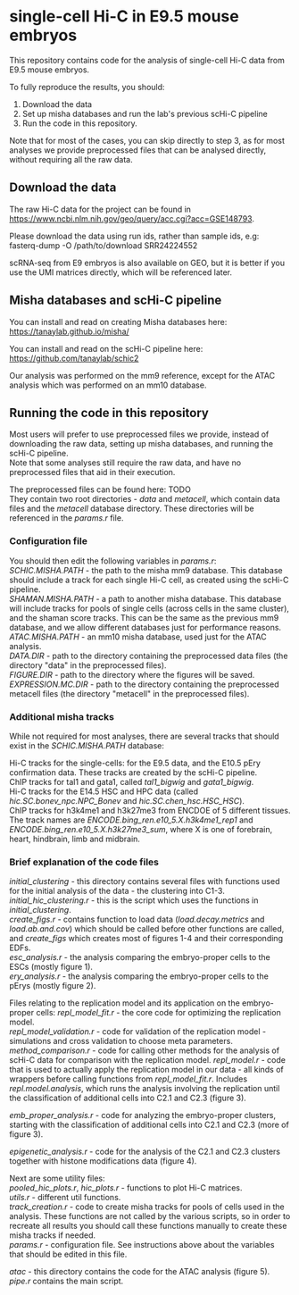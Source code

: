 # single-cell Hi-C in E9.5 mouse embryos

This repository contains code for the analysis of single-cell Hi-C data from E9.5 mouse embryos.

To fully reproduce the results, you should:
1. Download the data
2. Set up misha databases and run the lab's previous scHi-C pipeline
3. Run the code in this repository.

Note that for most of the cases, you can skip directly to step 3, as for most analyses we provide preprocessed files that can be analysed directly, without requiring all the raw data.

## Download the data
The raw Hi-C data for the project can be found in https://www.ncbi.nlm.nih.gov/geo/query/acc.cgi?acc=GSE148793.

Please download the data using run ids, rather than sample ids, e.g:  
fasterq-dump -O /path/to/download SRR24224552

scRNA-seq from E9 embryos is also available on GEO, but it is better if you use the UMI matrices directly, which will be referenced later. 

## Misha databases and scHi-C pipeline
You can install and read on creating Misha databases here:  
https://tanaylab.github.io/misha/

You can install and read on the scHi-C pipeline here:  
https://github.com/tanaylab/schic2

Our analysis was performed on the mm9 reference, except for the ATAC analysis which was performed on an mm10 database.

## Running the code in this repository
Most users will prefer to use preprocessed files we provide, instead of downloading the raw data, setting up misha databases, and running the scHi-C pipeline.  
Note that some analyses still require the raw data, and have no preprocessed files that aid in their execution.

The preprocessed files can be found here:
TODO  
They contain two root directories - *data* and *metacell*, which contain data files and the *metacell* database directory. These directories will be referenced in the *params.r* file. 

### Configuration file
You should then edit the following variables in *params.r*:
*SCHIC.MISHA.PATH* - the path to the misha mm9 database. This database should include a track for each single Hi-C cell, as created using the scHi-C pipeline.  
*SHAMAN.MISHA.PATH* - a path to another misha database. This database will include tracks for pools of single cells (across cells in the same cluster), and the shaman score tracks. This can be the same as the previous mm9 database, and we allow different databases just for performance reasons.  
*ATAC.MISHA.PATH* - an mm10 misha database, used just for the ATAC analysis.  
*DATA.DIR* - path to the directory containing the preprocessed data files (the directory "data" in the preprocessed files).  
*FIGURE.DIR* - path to the directory where the figures will be saved.  
*EXPRESSION.MC.DIR* - path to the directory containing the preprocessed metacell files (the directory "metacell" in the preprocessed files).  

### Additional misha tracks
While not required for most analyses, there are several tracks that should exist in the *SCHIC.MISHA.PATH* database:

Hi-C tracks for the single-cells: for the E9.5 data, and the E10.5 pEry confirmation data. These tracks are created by the scHi-C pipeline.  
ChIP tracks for tal1 and gata1, called *tal1_bigwig* and *gata1_bigwig*.  
Hi-C tracks for the E14.5 HSC and HPC data (called *hic.SC.bonev_npc.NPC_Bonev* and *hic.SC.chen_hsc.HSC_HSC*).  
ChIP tracks for h3k4me1 and h3k27me3 from ENCDOE of 5 different tissues. The track names are *ENCODE.bing_ren.e10_5.X.h3k4me1_rep1* and *ENCODE.bing_ren.e10_5.X.h3k27me3_sum*, where X is one of forebrain, heart, hindbrain, limb and midbrain.  

### Brief explanation of the code files
*initial_clustering* - this directory contains several files with functions used for the initial analysis of the data - the clustering into C1-3.  
*initial_hic_clustering.r* - this is the script which uses the functions in *initial_clustering*.  
*create_figs.r* - contains function to load data (*load.decay.metrics* and *load.ab.and.cov*) which should be called before other functions are called, and *create_figs* which creates most of figures 1-4 and their corresponding EDFs.  
*esc_analysis.r* - the analysis comparing the embryo-proper cells to the ESCs (mostly figure 1).    
*ery_analysis.r* - the analysis comparing the embryo-proper cells to the pErys (mostly figure 2).  

Files relating to the replication model and its application on the embryo-proper cells:
*repl_model_fit.r* - the core code for optimizing the replication model.  
*repl_model_validation.r* - code for validation of the replication model - simulations and cross validation to choose meta parameters.  
*method_comparison.r* - code for calling other methods for the analysis of scHi-C data for comparison with the replication model. 
*repl_model.r* - code that is used to actually apply the replication model in our data - all kinds of wrappers before calling functions from *repl_model_fit.r*. Includes *repl.model.analysis*, which runs the analysis involving the replication until the classification of additional cells into C2.1 and C2.3 (figure 3).   


*emb_proper_analysis.r* - code for analyzing the embryo-proper clusters, starting with the classification of additional cells into C2.1 and C2.3 (more of figure 3).   

*epigenetic_analysis.r* - code for the analysis of the C2.1 and C2.3 clusters together with histone modifications data (figure 4).

Next are some utility files:  
*pooled_hic_plots.r*, *hic_plots.r* - functions to plot Hi-C matrices.  
*utils.r* - different util functions.  
*track_creation.r* - code to create misha tracks for pools of cells used in the analysis. These functions are not called by the various scripts, so in order to recreate all results you should call these functions manually to create these misha tracks if needed.  
*params.r* - configuration file. See instructions above about the variables that should be edited in this file.

*atac* - this directory contains the code for the ATAC analysis (figure 5). *pipe.r* contains the main script.  


